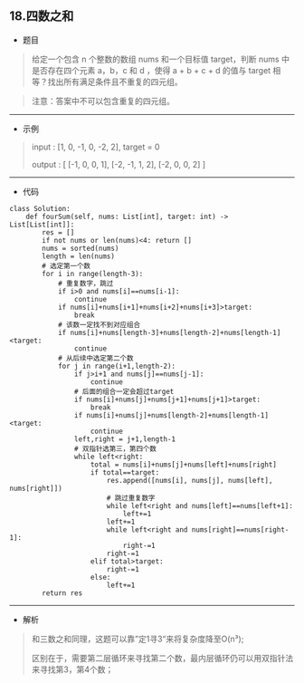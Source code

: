18.四数之和
----------
- 题目
> 给定一个包含 n 个整数的数组 nums 和一个目标值 target，判断 nums 中是否存在四个元素 a，b，c 和 d ，使得 a + b + c + d 的值与 target 相等？找出所有满足条件且不重复的四元组。

> 注意：答案中不可以包含重复的四元组。

----------
- 示例
> input : [1, 0, -1, 0, -2, 2], target = 0
>
> output : [
  [-1,  0, 0, 1],
  [-2, -1, 1, 2],
  [-2,  0, 0, 2]
]
----------
 - 代码
 >
    class Solution:
        def fourSum(self, nums: List[int], target: int) -> List[List[int]]:
            res = []
            if not nums or len(nums)<4: return []
            nums = sorted(nums)
            length = len(nums)
            # 选定第一个数
            for i in range(length-3):
                # 重复数字，跳过
                if i>0 and nums[i]==nums[i-1]:
                    continue
                if nums[i]+nums[i+1]+nums[i+2]+nums[i+3]>target:
                    break
                # 该数一定找不到对应组合
                if nums[i]+nums[length-3]+nums[length-2]+nums[length-1]<target:
                    continue
                # 从后续中选定第二个数
                for j in range(i+1,length-2):
                    if j>i+1 and nums[j]==nums[j-1]:
                        continue
                    # 后面的组合一定会超过target
                    if nums[i]+nums[j]+nums[j+1]+nums[j+1]>target:
                        break
                    if nums[i]+nums[j]+nums[length-2]+nums[length-1]<target:
                        continue
                    left,right = j+1,length-1
                    # 双指针选第三，第四个数
                    while left<right:
                        total = nums[i]+nums[j]+nums[left]+nums[right]
                        if total==target:
                            res.append([nums[i], nums[j], nums[left], nums[right]])
                            # 跳过重复数字
                            while left<right and nums[left]==nums[left+1]:
                                left+=1
                            left+=1
                            while left<right and nums[right]==nums[right-1]:
                                right-=1
                            right-=1
                        elif total>target:
                            right-=1
                        else:
                            left+=1
            return res
----------
 - 解析
 > 和三数之和同理，这题可以靠”定1寻3“来将复杂度降至O(n³);
>
> 区别在于，需要第二层循环来寻找第二个数，最内层循环仍可以用双指针法来寻找第3，第4个数；
>
> 